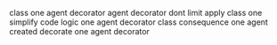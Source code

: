 class one agent decorator agent decorator dont limit apply class one simplify code logic one agent decorator class consequence one agent created decorate one agent decorator